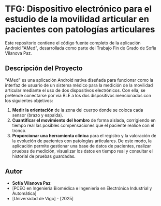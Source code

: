 # TFG: Dispositivo electrónico para el estudio de la movilidad articular en pacientes con patologías articulares
Este repositorio contiene el código fuente completo de la aplicación Android "AMed", desarrollada como parte del Trabajo Fin de Grado de Sofía Vilanova Paz.

## Descripción del Proyecto

"AMed" es una aplicación Android nativa diseñada para funcionar como la interfaz de usuario de un sistema médico para la medición de la movilidad articular mediante el uso de dos dispositivos electrónicos. Con ella, se pretende conectarse por vía BLE a los dos dispositivos mencionados con los siguientes objetivos:
1.  **Medir la orientación** de la zona del cuerpo donde se coloca cada sensor (brazo y espalda).
2.  **Cuantificar el movimiento del hombro** de forma aislada, corrigiendo en tiempo real las posibles compensaciones que el paciente realice con el tronco.
3.  **Proporcionar una herramienta clínica** para el registro y la valoración de la evolución de pacientes con patologías articulares.
De este modo, la aplicación permite gestionar una base de datos de pacientes, realizar pruebas de medición, visualizar los datos en tiempo real y consultar el historial de pruebas guardadas.

## Autor

*   **Sofía Vilanova Paz**
*   [PCEO en Ingeniería Biomédica e Ingeniería en Electrónica Industrial y Automática]
*   [Universidad de Vigo] - [2025]
